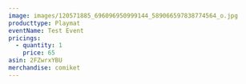 ```yaml
---
image: images/120571885_696096950999144_589066597838774564_o.jpg
producttype: Playmat
eventName: Test Event
pricings:
  - quantity: 1
    price: 65
asin: 2FZwrxYBU
merchandise: comiket
---
```


